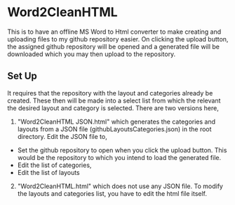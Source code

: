 # Word2CleanHTML
This is to have an offline MS Word to Html converter to make creating and uploading files to my github repository easier.
On clicking the upload button, the assigned github repository will be opened and a generated file will be downloaded which you may then upload to the repository.
## Set Up
It requires that the repository with the layout and categories already be created. These then will be made into a select list from which the relevant the desired layout and category is selected. 
There are two versions here,
1. "Word2CleanHTML JSON.html" which generates the categories and layouts from a JSON file (githubLayoutsCategories.json) in the root directory. Edit the JSON file to,
  * Set the github repository to open when you click the upload button. This would be the repository to which you intend to load the generated file. 
  * Edit the list of categories,
  * Edit the list of layouts
2. "Word2CleanHTML.html" which does not use any JSON file. To modify the layouts and categories list, you have to edit the html file itself.
